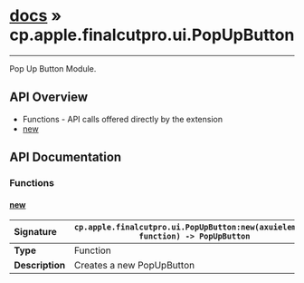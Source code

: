 # [docs](index.md) » cp.apple.finalcutpro.ui.PopUpButton
---

Pop Up Button Module.

## API Overview
* Functions - API calls offered directly by the extension
 * [new](#new)

## API Documentation

### Functions

#### [new](#new)
| <span style="float: left;">**Signature**</span> | <span style="float: left;">`cp.apple.finalcutpro.ui.PopUpButton:new(axuielement, function) -> PopUpButton` </span>                                                          |
| -----------------------------------------------------|---------------------------------------------------------------------------------------------------------|
| **Type**                                             | Function                                                                                         |
| **Description**                                      | Creates a new PopUpButton                                                                                         |

